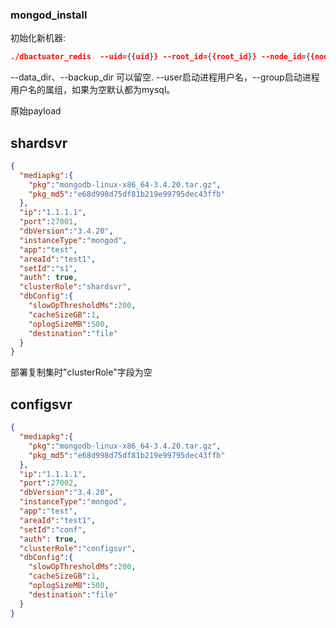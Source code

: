 ### mongod_install
初始化新机器:

```json
./dbactuator_redis  --uid={{uid}} --root_id={{root_id}} --node_id={{node_id}} --version_id={{version_id}} --atom-job-list="mongod_install" --data_dir=/path/to/data  --backup_dir=/path/to/backup --user="xxx"  --group="xxx" --payload='{{payload_base64}}'
```
--data_dir、--backup_dir 可以留空. --user启动进程用户名，--group启动进程用户名的属组，如果为空默认都为mysql。

原始payload

## shardsvr
```json
{
  "mediapkg":{
    "pkg":"mongodb-linux-x86_64-3.4.20.tar.gz",
    "pkg_md5":"e68d998d75df81b219e99795dec43ffb"
  },
  "ip":"1.1.1.1",
  "port":27001,
  "dbVersion":"3.4.20",
  "instanceType":"mongod",
  "app":"test",
  "areaId":"test1",
  "setId":"s1",
  "auth": true,
  "clusterRole":"shardsvr",
  "dbConfig":{
    "slowOpThresholdMs":200,
    "cacheSizeGB":1,
    "oplogSizeMB":500,
    "destination":"file"
  }
}
```
部署复制集时"clusterRole"字段为空

## configsvr
```json
{
  "mediapkg":{
    "pkg":"mongodb-linux-x86_64-3.4.20.tar.gz",
    "pkg_md5":"e68d998d75df81b219e99795dec43ffb"
  },
  "ip":"1.1.1.1",
  "port":27002,
  "dbVersion":"3.4.20",
  "instanceType":"mongod",
  "app":"test",
  "areaId":"test1",
  "setId":"conf",
  "auth": true,
  "clusterRole":"configsvr",
  "dbConfig":{
    "slowOpThresholdMs":200,
    "cacheSizeGB":1,
    "oplogSizeMB":500,
    "destination":"file"
  }
}
```